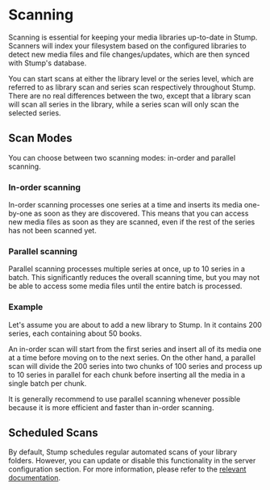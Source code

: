 # Scanning

Scanning is essential for keeping your media libraries up-to-date in Stump. Scanners will index your filesystem based on the configured libraries to detect new media files and file changes/updates, which are then synced with Stump's database.

You can start scans at either the library level or the series level, which are referred to as library scan and series scan respectively throughout Stump. There are no real differences between the two, except that a library scan will scan all series in the library, while a series scan will only scan the selected series.

## Scan Modes

You can choose between two scanning modes: in-order and parallel scanning.

### In-order scanning

In-order scanning processes one series at a time and inserts its media one-by-one as soon as they are discovered. This means that you can access new media files as soon as they are scanned, even if the rest of the series has not been scanned yet.

### Parallel scanning

Parallel scanning processes multiple series at once, up to 10 series in a batch. This significantly reduces the overall scanning time, but you may not be able to access some media files until the entire batch is processed.

### Example

Let's assume you are about to add a new library to Stump. In it contains 200 series, each containing about 50 books.

An in-order scan will start from the first series and insert all of its media one at a time before moving on to the next series. On the other hand, a parallel scan will divide the 200 series into two chunks of 100 series and process up to 10 series in parallel for each chunk before inserting all the media in a single batch per chunk.

It is generally recommend to use parallel scanning whenever possible because it is more efficient and faster than in-order scanning.

## Scheduled Scans

By default, Stump schedules regular automated scans of your library folders. However, you can update or disable this functionality in the server configuration section. For more information, please refer to the [relevant documentation](#).
